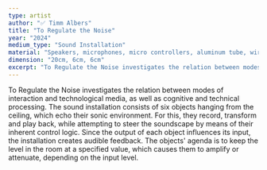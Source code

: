 ```yaml
---
type: artist
author: "✅︎ Timm Albers"
title: "To Regulate the Noise"
year: "2024"
medium_type: "Sound Installation"
material: "Speakers, microphones, micro controllers, aluminum tube, wire rope, 3d printed parts"
dimension: "20cm, 6cm, 6cm"
excerpt: "To Regulate the Noise investigates the relation between modes of interaction and technological media, as well as cognitive and technical processing. The sound installation consists of six objects hanging from the ceiling, which echo their sonic environment. For this, they record, transform and play back, while attempting to steer the soundscape by means of their inherent control logic..."
---
```

To Regulate the Noise investigates the relation between modes of interaction and technological media, as well as cognitive and technical processing. The sound installation consists of six objects hanging from the ceiling, which echo their sonic environment. For this, they record, transform and play back, while attempting to steer the soundscape by means of their inherent control logic. Since the output of each object influences its input, the installation creates audible feedback. The objects' agenda is to keep the level in the room at a specified value, which causes them to amplify or attenuate, depending on the input level.
